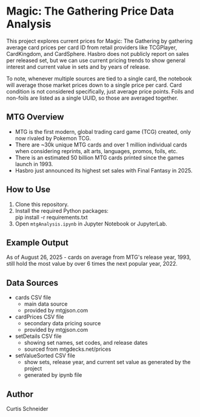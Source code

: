 # Magic: The Gathering Price Data Analysis
This project explores current prices for Magic: The Gathering by gathering average card prices per card ID from retail providers like TCGPlayer, CardKingdom, and CardSphere. Hasbro does not publicly report on sales per released set, but we can use current pricing trends to show general interest and current value in sets and by years of release.  

To note, whenever multiple sources are tied to a single card, the notebook will average those market prices down to a single price per card. Card condition is not considered specifically, just average price points. Foils and non-foils are listed as a single UUID, so those are averaged together.

## MTG Overview
- MTG is the first modern, global trading card game (TCG) created, only now rivaled by Pokemon TCG.  
- There are ~30k unique MTG cards and over 1 million individual cards when considering reprints, alt arts, languages, promos, foils, etc.  
- There is an estimated 50 billion MTG cards printed since the games launch in 1993.  
- Hasbro just announced its highest set sales with Final Fantasy in 2025.

## How to Use
1. Clone this repository.
2. Install the required Python packages:  
   pip install -r requirements.txt
3. Open `mtgAnalysis.ipynb` in Jupyter Notebook or JupyterLab.

## Example Output
As of August 26, 2025 - cards on average from MTG's release year, 1993, still hold the most value by over 6 times the next popular year, 2022.

## Data Sources
- cards CSV file
    * main data source
    * provided by mtgjson.com
- cardPrices CSV file
    * secondary data pricing source
    * provided by mtgjson.com
- setDetails CSV file
    * showing set names, set codes, and release dates
    * sourced from mtgdecks.net/prices
- setValueSorted CSV file
    * show sets, release year, and current set value as generated by the project
    * generated by ipynb file


## Author
Curtis Schneider